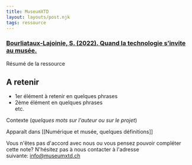 ```yaml
---
title: MuseumXTD
layout: layouts/post.njk
tags: ressource
---
```

### [Bourliataux-Lajoinie, S. (2022). Quand la technologie s’invite au musée.](https://theconversation.com/quand-la-technologie-sinvite-au-musee-178059)

Résumé de la ressource

## A retenir
- 1er élément à retenir en quelques phrases
- 2ème élément en quelques phrases  
etc. 
  
Contexte (*quelques mots sur l'auteur ou sur le projet*)


Apparaît dans [[Numérique et musée, quelques définitions]]

Vous n'êtes pas d'accord avec nous ou vous pensez pouvoir compléter cette note? N'hésitez pas à nous contacter à l'adresse suivante: [info@museumxtd.ch](mailto:info@museumxtd.ch)